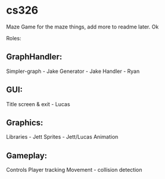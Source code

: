 cs326
=====

Maze Game for the maze things, add more to readme later.
Ok


Roles:
<h2>GraphHandler:</h2>
    Simpler-graph - Jake
    Generator - Jake
    Handler - Ryan

<h2>GUI:</h2>
    Title screen & exit - Lucas

<h2>Graphics:</h2>
    Libraries - Jett
    Sprites - Jett/Lucas
    Animation

<h2>Gameplay:</h2>
    Controls
    Player tracking
    Movement - collision detection
